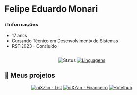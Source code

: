 
# Felipe Eduardo Monari

### ℹ️ Informações
- 17 anos
- Cursando Técnico em Desenvolvimento de Sistemas
- RSTI2023 - Concluído

##
<div align="center">
  
   ![Status](https://github-readme-stats.vercel.app/api?username=Monari14&include_all_commits=true&theme=dark&show_icons=true&rank_icon=github&prs_merged_percentage)
   [![Linguagens](https://github-readme-stats.vercel.app/api/top-langs/?username=Monari14&layout=compact&theme=dark)](https://github.com/Monari14/github-readme-stats)
</div>

## 📂 Meus projetos
<div align="center">

   [![ niXZan - List ](https://github-readme-stats.vercel.app/api/pin/?username=Monari14&repo=niXZan-List&theme=dark)](https://github.com/Monari14/niXZan-List)
   [![ niXZan - Financeiro ](https://github-readme-stats.vercel.app/api/pin/?username=Monari14&repo=niXZan-Financeiro&theme=dark)](https://github.com/Monari14/niXZan-Financeiro)
   [![ Hotelhub ](https://github-readme-stats.vercel.app/api/pin/?username=Com-KT-NEY-s&repo=HotelHub&theme=dark)](https://github.com/Com-KT-NEY-s/HotelHub)
</div>
